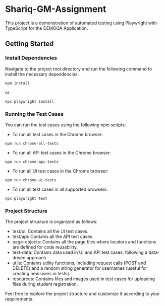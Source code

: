 # Shariq-GM-Assignment

This project is a demonstration of automated testing using Playwright with TypeScript for the DEMOQA Application.

## Getting Started

### Install Dependencies
Navigate to the project root directory and run the following command to install the necessary dependencies:

```npm install```

or

```npx playwright install```


### Running the Test Cases
You can run the test cases using the following npm scripts:

* To run all test cases in the Chrome browser:

```npm run chrome-all-tests```

* To run all API test cases in the Chrome browser:

```npm run chrome-api-tests```

* To run all UI test cases in the Chrome browser:

```npm run chrome-ui-tests```

* To run all test cases in all supported browsers:

```npx playwright test```


### Project Structure
The project structure is organized as follows:

* test/ui: Contains all the UI test cases.
* test/api: Contains all the API test cases.
* page-objects: Contains all the page files where locators and functions are defined for code reusability.
* test-data: Contains data used in UI and API test cases, following a data-driven approach.
* utils: Contains utility functions, including request calls (POST and DELETE) and a random string generator for usernames (useful for creating new users in tests).
* resources: Contains files and images used in test cases for uploading files during student registration.

Feel free to explore the project structure and customize it according to your requirements.
